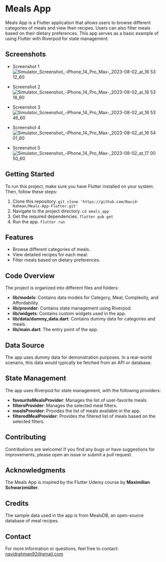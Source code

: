 # Meals App
Meals App is a Flutter application that allows users to browse different categories of meals and view their recipes. Users can also filter meals based on their dietary preferences. This app serves as a basic example of using Flutter with Riverpod for state management.

## Screenshots
- Screenshot 1
  ![Simulator_Screenshot_-_iPhone_14_Pro_Max_-_2023-08-02_at_16 53 12_60](https://github.com/Navid-Rahman/Meals-App-Flutter/assets/77515075/88c0d1f4-9914-4886-af01-b731ebe185b6)

- Screenshot 2
  ![Simulator_Screenshot_-_iPhone_14_Pro_Max_-_2023-08-02_at_16 53 18_60](https://github.com/Navid-Rahman/Meals-App-Flutter/assets/77515075/50f3b8eb-8c45-46d2-ab34-aa554e3ee594)

- Screenshot 3
![Simulator_Screenshot_-_iPhone_14_Pro_Max_-_2023-08-02_at_16 53 46_60](https://github.com/Navid-Rahman/Meals-App-Flutter/assets/77515075/c16cfa02-91b7-4906-bdcf-0661cb852004)

- Screenshot 4
  ![Simulator_Screenshot_-_iPhone_14_Pro_Max_-_2023-08-02_at_16 54 01_60](https://github.com/Navid-Rahman/Meals-App-Flutter/assets/77515075/3e99935a-dfa4-4b35-9b04-c2a7933541cf)

- Screenshot 5
  ![Simulator_Screenshot_-_iPhone_14_Pro_Max_-_2023-08-02_at_17 00 50_60](https://github.com/Navid-Rahman/Meals-App-Flutter/assets/77515075/064a8013-eaee-4386-9da2-7e93a7602c93)



## Getting Started
To run this project, make sure you have Flutter installed on your system. Then, follow these steps:

1. Clone this repository.
``` git clone 'https://github.com/Navid-Rahman/Meals-App-Flutter.git' ```
2. Navigate to the project directory.
```cd meals_app```
3. Get the required dependencies.
```flutter pub get```
4. Run the app.
```flutter run```

## Features
- Browse different categories of meals.
- View detailed recipes for each meal.
- Filter meals based on dietary preferences.

## Code Overview
The project is organized into different files and folders:

- **lib/models**: Contains data models for Category, Meal, Complexity, and Affordability.
- **lib/provider**: Contains state management using Riverpod.
- **lib/widgets**: Contains custom widgets used in the app.
- **lib/data/dummy_data.dart**: Contains dummy data for categories and meals.
- **lib/main.dart**: The entry point of the app.

## Data Source
The app uses dummy data for demonstration purposes. In a real-world scenario, this data would typically be fetched from an API or database.

## State Management
The app uses Riverpod for state management, with the following providers:

- **favouriteMealsProvider**: Manages the list of user-favorite meals.
- **filtersProvider**: Manages the selected meal filters.
- **mealsProvider**: Provides the list of meals available in the app.
- **filteredMealProvider**: Provides the filtered list of meals based on the selected filters.

## Contributing
Contributions are welcome! If you find any bugs or have suggestions for improvements, please open an issue or submit a pull request.

## Acknowledgments
The Meals App is inspired by the Flutter Udemy course by **Maximilian Schwarzmüller**.

## Credits
The sample data used in the app is from MealsDB, an open-source database of meal recipes.

## Contact
For more information or questions, feel free to contact: navidrahman92@gmail.com
